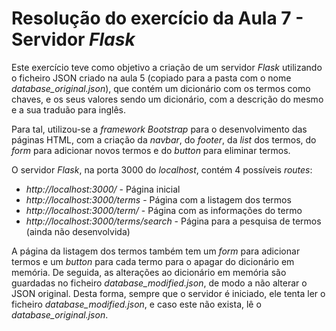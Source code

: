 # Resolução do exercício da Aula 7 - Servidor *Flask*

Este exercício teve como objetivo a criação de um servidor *Flask* utilizando o ficheiro JSON criado na aula 5 (copiado para a pasta com o nome *database_original.json*), que contém um dicionário com os termos como chaves, e os seus valores sendo um dicionário, com a descrição do mesmo e a sua traduão para inglês.

Para tal, utilizou-se a *framework Bootstrap* para o desenvolvimento das páginas HTML, com a criação da *navbar*, do *footer*, da *list* dos termos, do *form* para adicionar novos termos e do *button* para eliminar termos.

O servidor *Flask*, na porta 3000 do *localhost*, contém 4 possíveis *routes*:
- *http://localhost:3000/* - Página inicial
- *http://localhost:3000/terms* - Página com a listagem dos termos
- *http://localhost:3000/term/<t>* - Página com as informações do termo <t>
- *http://localhost:3000/terms/search* - Página para a pesquisa de termos (ainda não desenvolvida)

A página da listagem dos termos também tem um *form* para adicionar termos e um *button* para cada termo para o apagar do dicionário em memória. De seguida, as alterações ao dicionário em memória são guardadas no ficheiro *database_modified.json*, de modo a não alterar o JSON original. Desta forma, sempre que o servidor é iniciado, ele tenta ler o ficheiro *database_modified.json*, e caso este não exista, lê o *database_original.json*.